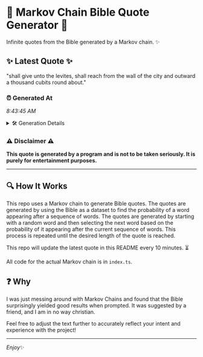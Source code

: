 # 📖 Markov Chain Bible Quote Generator 📖

Infinite quotes from the Bible generated by a Markov chain. ✨

## ✨ Latest Quote ✨
"shall give unto the levites, shall reach from the wall of the city and outward a thousand cubits round about."

### ⏰ Generated At
*8:43:45 AM*

<details>
    <summary>🛠️ Generation Details</summary>
    <p>
        <strong>🌱 Seed:</strong> shall<br>
        <strong>🔄 Iterations:</strong> 19<br>
        <strong>📜 Context History:</strong><br>[ shall ]: give<br>[ shall, give ]: unto<br>[ shall, give, unto ]: the<br>[ shall, give, unto, the ]: levites,<br>[ shall, give, unto, the, levites, ]: shall<br>[ shall, give, unto, the, levites,, shall ]: reach<br>[ give, unto, the, levites,, shall, reach ]: from<br>[ unto, the, levites,, shall, reach, from ]: the<br>[ the, levites,, shall, reach, from, the ]: wall<br>[ levites,, shall, reach, from, the, wall ]: of<br>[ shall, reach, from, the, wall, of ]: the<br>[ reach, from, the, wall, of, the ]: city<br>[ from, the, wall, of, the, city ]: and<br>[ the, wall, of, the, city, and ]: outward<br>[ wall, of, the, city, and, outward ]: a<br>[ of, the, city, and, outward, a ]: thousand<br>[ the, city, and, outward, a, thousand ]: cubits<br>[ city, and, outward, a, thousand, cubits ]: round<br>[ and, outward, a, thousand, cubits, round ]: about.<br>
    </p>
</details>

### ⚠️ Disclaimer ⚠️
**This quote is generated by a program and is not to be taken seriously. It is purely for entertainment purposes.**

---

## 🔍 How It Works

This repo uses a Markov chain to generate Bible quotes. The quotes are generated by using the Bible as a dataset to find the probability of a word appearing after a sequence of words. The quotes are generated by starting with a random word and then selecting the next word based on the probability of it appearing after the current sequence of words. This process is repeated until the desired length of the quote is reached.

This repo will update the latest quote in this README every 10 minutes. ⏳

All code for the actual Markov chain is in `index.ts`.

## ❓ Why

I was just messing around with Markov Chains and found that the Bible surprisingly yielded good results when prompted. 
It was suggested by a friend, and I am in no way christian.

Feel free to adjust the text further to accurately reflect your intent and experience with the project!

---

*Enjoy*✨
